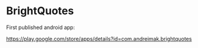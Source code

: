 BrightQuotes
============

First published android app:

https://play.google.com/store/apps/details?id=com.andreimak.brightquotes
